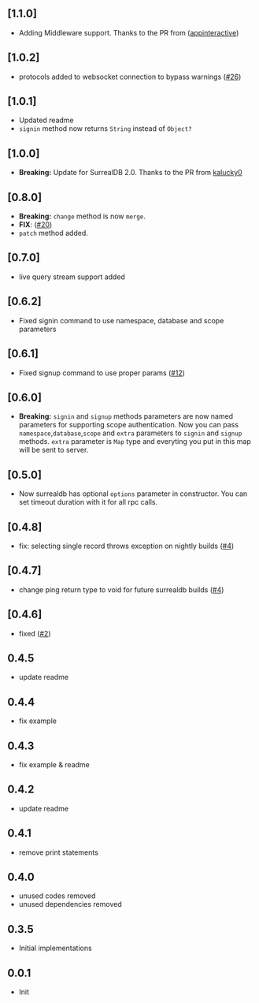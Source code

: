 ## [1.1.0]

- Adding Middleware support. Thanks to the PR from ([appinteractive](https://github.com/appinteractive))

## [1.0.2]

- protocols added to websocket connection to bypass warnings ([#26](https://github.com/duhanbalci/surrealdb_flutter/issues/26))

## [1.0.1]

- Updated readme
- `signin` method now returns `String` instead of `Object?`

## [1.0.0]

- **Breaking:** Update for SurrealDB 2.0. Thanks to the PR from [kalucky0](https://github.com/kalucky0)

## [0.8.0]

- **Breaking:** `change` method is now `merge`.
- **FIX**: ([#20](https://github.com/duhanbalci/surrealdb_flutter/issues/20))
- `patch` method added.

## [0.7.0]

- live query stream support added

## [0.6.2]

- Fixed signin command to use namespace, database and scope parameters

## [0.6.1]

- Fixed signup command to use proper params ([#12](https://github.com/duhanbalci/surrealdb_flutter/pull/12))

## [0.6.0]

- **Breaking:** `signin` and `signup` methods parameters are now named parameters for supporting scope authentication. Now you can pass `namespace`,`database`,`scope` and `extra` parameters to `signin` and `signup` methods. `extra` parameter is `Map` type and everyting you put in this map will be sent to server.

## [0.5.0]

- Now surrealdb has optional `options` parameter in constructor. You can set timeout duration with it for all rpc calls.

## [0.4.8]

- fix: selecting single record throws exception on nightly builds ([#4](https://github.com/duhanbalci/surrealdb_flutter/pull/6))

## [0.4.7]

- change ping return type to void for future surrealdb builds ([#4](https://github.com/duhanbalci/surrealdb_flutter/pull/4))

## [0.4.6]

- fixed ([#2](https://github.com/duhanbalci/surrealdb_flutter/pull/2))

## 0.4.5

- update readme

## 0.4.4

- fix example

## 0.4.3

- fix example & readme

## 0.4.2

- update readme

## 0.4.1

- remove print statements

## 0.4.0

- unused codes removed
- unused dependencies removed

## 0.3.5

- Initial implementations

## 0.0.1

- Init
